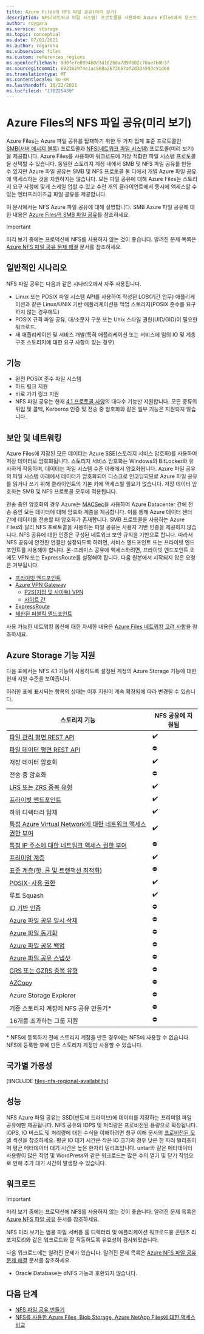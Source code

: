 ```yaml
---
title: Azure Files의 NFS 파일 공유(미리 보기)
description: NFS(네트워크 파일 시스템) 프로토콜을 사용하여 Azure Files에서 호스트되는 파일 공유에 대해 알아봅니다.
author: roygara
ms.service: storage
ms.topic: conceptual
ms.date: 07/01/2021
ms.author: rogarana
ms.subservice: files
ms.custom: references_regions
ms.openlocfilehash: 0d0fefe0994b0d3d162b8a7d9f802c70ae7b0b3f
ms.sourcegitcommit: 692382974e1ac868a2672b67af2d33e593c91d60
ms.translationtype: MT
ms.contentlocale: ko-KR
ms.lasthandoff: 10/22/2021
ms.locfileid: "130225439"
---
```

# <a name="nfs-file-shares-in-azure-files-preview"></a>Azure Files의 NFS 파일 공유(미리 보기)
Azure Files는 Azure 파일 공유를 탑재하기 위한 두 가지 업계 표준 프로토콜인 [SMB(서버 메시지 블록)](/windows/win32/fileio/microsoft-smb-protocol-and-cifs-protocol-overview) 프로토콜과 [NFS(네트워크 파일 시스템)](https://en.wikipedia.org/wiki/Network_File_System) 프로토콜(미리 보기)을 제공합니다. Azure Files를 사용하여 워크로드에 가장 적합한 파일 시스템 프로토콜을 선택할 수 있습니다. 동일한 스토리지 계정 내에서 SMB 및 NFS 파일 공유를 만들 수 있지만 Azure 파일 공유는 SMB 및 NFS 프로토콜 둘 다에서 개별 Azure 파일 공유에 액세스하는 것을 지원하지는 않습니다. 모든 파일 공유에 대해 Azure Files는 스토리지 요구 사항에 맞게 스케일 업할 수 있고 수천 개의 클라이언트에서 동시에 액세스할 수 있는 엔터프라이즈급 파일 공유를 제공합니다.

이 문서에서는 NFS Azure 파일 공유에 대해 설명합니다. SMB Azure 파일 공유에 대한 내용은 [Azure Files의 SMB 파일 공유](files-smb-protocol.md)를 참조하세요.

> [!IMPORTANT]
> 미리 보기 중에는 프로덕션에 NFS를 사용하지 않는 것이 좋습니다. 알려진 문제 목록은 [Azure NFS 파일 공유 문제 해결](storage-troubleshooting-files-nfs.md) 문서를 참조하세요.

## <a name="common-scenarios"></a>일반적인 시나리오
NFS 파일 공유는 다음과 같은 시나리오에서 자주 사용됩니다.

- Linux 또는 POSIX 파일 시스템 API를 사용하여 작성된 LOB(기간 업무) 애플리케이션과 같은 Linux/UNIX 기반 애플리케이션용 백업 스토리지(POSIX 준수를 요구하지 않는 경우에도)
- POSIX 규격 파일 공유, 대/소문자 구분 또는 Unix 스타일 권한(UID/GID)이 필요한 워크로드.
- 새 애플리케이션 및 서비스 개발(특히 애플리케이션 또는 서비스에 임의 IO 및 계층 구조 스토리지에 대한 요구 사항이 있는 경우) 

## <a name="features"></a>기능
- 완전 POSIX 준수 파일 시스템
- 하드 링크 지원
- 바로 가기 링크 지원
- NFS 파일 공유는 현재 [4.1 프로토콜 사양](https://tools.ietf.org/html/rfc5661)의 대다수 기능만 지원합니다. 모든 종류의 위임 및 콜백, Kerberos 인증 및 전송 중 암호화와 같은 일부 기능은 지원되지 않습니다.


## <a name="security-and-networking"></a>보안 및 네트워킹
Azure Files에 저장된 모든 데이터는 Azure SSE(스토리지 서비스 암호화)를 사용하여 저장 데이터로 암호화됩니다. 스토리지 서비스 암호화는 Windows의 BitLocker와 유사하게 작동하며, 데이터는 파일 시스템 수준 아래에서 암호화됩니다. Azure 파일 공유의 파일 시스템 아래에서 데이터가 암호화되어 디스크로 인코딩되므로 Azure 파일 공유를 읽거나 쓰기 위해 클라이언트의 기본 키에 액세스할 필요가 없습니다. 저장 데이터 암호화는 SMB 및 NFS 프로토콜 모두에 적용됩니다.

전송 중인 암호화의 경우 Azure는 [MACSec](https://en.wikipedia.org/wiki/IEEE_802.1AE)을 사용하여 Azure Datacenter 간에 전송 중인 모든 데이터에 대해 암호화 계층을 제공합니다. 이를 통해 Azure 데이터 센터 간에 데이터를 전송할 때 암호화가 존재합니다. SMB 프로토콜을 사용하는 Azure Files와 달리 NFS 프로토콜을 사용하는 파일 공유는 사용자 기반 인증을 제공하지 않습니다. NFS 공유에 대한 인증은 구성된 네트워크 보안 규칙을 기반으로 합니다. 따라서 NFS 공유에 안전한 연결만 설정되도록 하려면, 서비스 엔드포인트 또는 프라이빗 엔드포인트를 사용해야 합니다. 온-프레미스 공유에 액세스하려면, 프라이빗 엔드포인트 외에도 VPN 또는 ExpressRoute를 설정해야 합니다. 다음 원본에서 시작되지 않은 요청은 거부됩니다.

- [프라이빗 엔드포인트](storage-files-networking-overview.md#private-endpoints)
- [Azure VPN Gateway](../../vpn-gateway/vpn-gateway-about-vpngateways.md)
    - [P2S(지점 및 사이트) VPN](../../vpn-gateway/point-to-site-about.md)
    - [사이트 간](../../vpn-gateway/design.md#s2smulti)
- [ExpressRoute](../../expressroute/expressroute-introduction.md)
- [제한된 퍼블릭 엔드포인트](storage-files-networking-overview.md#storage-account-firewall-settings)

사용 가능한 네트워킹 옵션에 대한 자세한 내용은 [Azure Files 네트워킹 고려 사항](storage-files-networking-overview.md)을 참조하세요.

## <a name="support-for-azure-storage-features"></a>Azure Storage 기능 지원

다음 표에서는 NFS 4.1 기능이 사용하도록 설정된 계정의 Azure Storage 기능에 대한 현재 지원 수준을 보여줍니다. 

이러한 표에 표시되는 항목의 상태는 이후 지원이 계속 확장됨에 따라 변경될 수 있습니다.

| 스토리지 기능 | NFS 공유에 지원됨 |
|-----------------|---------|
| [파일 관리 평면 REST API](/rest/api/storagerp/file-shares) | ✔️ |
| [파일 데이터 평면 REST API](/rest/api/storageservices/file-service-rest-api)| ⛔ |
| 저장 데이터 암호화|   ✔️ |
| 전송 중 암호화| ⛔ |
| [LRS 또는 ZRS 중복 유형](storage-files-planning.md#redundancy)|  ✔️ |
| [프라이빗 엔드포인트](storage-files-networking-overview.md#private-endpoints) | ✔️  |
| 하위 디렉터리 탑재|  ✔️ |
| [특정 Azure Virtual Network에 대한 네트워크 액세스 권한 부여](storage-files-networking-endpoints.md#restrict-access-to-the-public-endpoint-to-specific-virtual-networks)|  ✔️  |
| [특정 IP 주소에 대한 네트워크 액세스 권한 부여](../common/storage-network-security.md?toc=%2fazure%2fstorage%2ffiles%2ftoc.json#grant-access-from-an-internet-ip-range)| ⛔ |
| [프리미엄 계층](storage-files-planning.md#storage-tiers) |  ✔️  |
| [표준 계층(핫, 쿨 및 트랜잭션 최적화)](storage-files-planning.md#storage-tiers)| ⛔ |
| [POSIX-사용 권한](https://en.wikipedia.org/wiki/File-system_permissions#Notation_of_traditional_Unix_permissions)|  ✔️  |
| 루트 Squash|  ✔️  |
| [ID 기반 인증](storage-files-active-directory-overview.md) | ⛔ |
| [Azure 파일 공유 일시 삭제](storage-files-prevent-file-share-deletion.md) | ⛔  |
| [Azure 파일 동기화](../file-sync/file-sync-introduction.md)| ⛔ |
| [Azure 파일 공유 백업](../../backup/azure-file-share-backup-overview.md)| ⛔ |
| [Azure 파일 공유 스냅샷](storage-snapshots-files.md)| ⛔ |
| [GRS 또는 GZRS 중복 유형](storage-files-planning.md#redundancy)| ⛔ |
| [AZCopy](../common/storage-use-azcopy-v10.md?toc=%2fazure%2fstorage%2ffiles%2ftoc.json)| ⛔ |
| Azure Storage Explorer| ⛔ |
| 기존 스토리지 계정에 NFS 공유 만들기*| ⛔ |
| 16개를 초과하는 그룹 지원| ⛔ |

\* NFS에 등록하기 전에 스토리지 계정을 만든 경우에는 NFS에 사용할 수 없습니다. NFS에 등록한 후에 만든 스토리지 계정만 사용할 수 있습니다.

## <a name="regional-availability"></a>국가별 가용성

[!INCLUDE [files-nfs-regional-availability](../../../includes/files-nfs-regional-availability.md)]

## <a name="performance"></a>성능
NFS Azure 파일 공유는 SSD(반도체 드라이브)에 데이터를 저장하는 프리미엄 파일 공유에만 제공됩니다. NFS 공유의 IOPS 및 처리량은 프로비전된 용량으로 확장됩니다. IOPS, IO 버스트 및 처리량에 대한 수식을 이해하려면 청구 이해 문서의 [프로비전된 모델](understanding-billing.md#provisioned-model) 섹션을 참조하세요. 평균 IO 대기 시간은 작은 IO 크기의 경우 낮은 한 자리 밀리초이며 평균 메타데이터 대기 시간은 높은 한자리 밀리초입니다. untar와 같은 메타데이터 사용량이 많은 작업 및 WordPress와 같은 워크로드는 많은 수의 열기 및 닫기 작업으로 인해 추가 대기 시간이 발생할 수 있습니다.

## <a name="workloads"></a>워크로드
> [!IMPORTANT]
> 미리 보기 중에는 프로덕션에 NFS를 사용하지 않는 것이 좋습니다. 알려진 문제 목록은 [Azure NFS 파일 공유](storage-troubleshooting-files-nfs.md) 문서를 참조하세요.

NFS 미리 보기는 범용 파일 서버용 홈 디렉터리 및 애플리케이션 워크로드용 콘텐츠 리포지토리와 같은 워크로드와 잘 작동하도록 유효성이 검사되었습니다.

다음 워크로드에는 알려진 문제가 있습니다. 알려진 문제 목록은 [Azure NFS 파일 공유 문제 해결](storage-troubleshooting-files-nfs.md) 문서를 참조하세요.
- Oracle Database는 dNFS 기능과 호환되지 않습니다.


## <a name="next-steps"></a>다음 단계
- [NFS 파일 공유 만들기](storage-files-how-to-create-nfs-shares.md)
- [NFS를 사용한 Azure Files, Blob Storage, Azure NetApp Files에 대한 액세스 비교](../common/nfs-comparison.md?toc=%2fazure%2fstorage%2ffiles%2ftoc.json)
